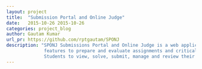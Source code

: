 ```yaml
---
layout: project
title:  "Submission Portal and Online Judge"
date:   2015-10-26 2015-10-26
categories: project_blog
author: Gautam Kumar
url_pr: https://github.com/rptgautam/SPONJ
description: "SPONJ Submissions Portal and Online Judge is a web application which provides a way of taking Lab/Tutorial Assignment Submissions and Evaluation System online. This web application provides both Professors and TAs easily usable
              features to prepare and evaluate assignments and critically analyse their results and also opens up a common platform for
              Students to view, solve, submit, manage and review their assignments"
---
```


